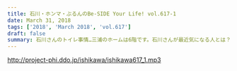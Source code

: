 ```yaml
---
title: 石川・ホンマ・ぶるんのBe-SIDE Your Life! vol.617-1
date: March 31, 2018
tags: ['2018', 'March 2018', 'vol.617']
draft: false
summary: 石川さんのトイレ事情…三浦のホームは6階です。石川さんが最近気になる人とは？MIURA
---
```


http://project-phi.ddo.jp/ishikawa/ishikawa617_1.mp3